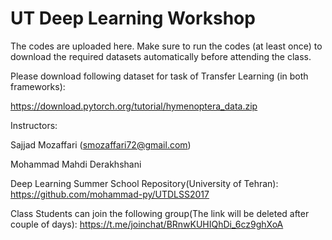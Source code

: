 # UT Deep Learning Workshop
The codes are uploaded here.
Make sure to run the codes (at least once) to download the required datasets automatically before attending the class.

Please download following dataset for task of Transfer Learning (in both frameworks):

https://download.pytorch.org/tutorial/hymenoptera_data.zip

Instructors:

Sajjad Mozaffari (smozaffari72@gmail.com)

Mohammad Mahdi Derakhshani

Deep Learning Summer School Repository(University of Tehran):
https://github.com/mohammad-py/UTDLSS2017

Class Students can join the following group(The link will be deleted after couple of days):
https://t.me/joinchat/BRnwKUHIQhDi_6cz9ghXoA
